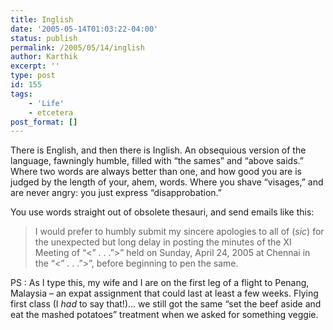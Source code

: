 ```yaml
---
title: Inglish
date: '2005-05-14T01:03:22-04:00'
status: publish
permalink: /2005/05/14/inglish
author: Karthik
excerpt: ''
type: post
id: 155
tags:
    - 'Life'
    - etcetera
post_format: []
---
```

There is English, and then there is Inglish. An obsequious version of the language, fawningly humble, filled with “the sames” and “above saids.” Where two words are always better than one, and how good you are is judged by the length of your, ahem, words. Where you shave “visages,” and are never angry: you just express “disapprobation.”

You use words straight out of obsolete thesauri, and send emails like this:

> I would prefer to humbly submit my sincere apologies to all of (*sic*) for the unexpected but long delay in posting the minutes of the XI Meeting of “&lt;” . . .”&gt;” held on Sunday, April 24, 2005 at Chennai in the “&lt;” . . .”&gt;”, before beginning to pen the same.

PS : As I type this, my wife and I are on the first leg of a flight to Penang, Malaysia – an expat assignment that could last at least a few weeks. Flying first class (I *had* to say that!)… we still got the same “set the beef aside and eat the mashed potatoes” treatment when we asked for something veggie.
